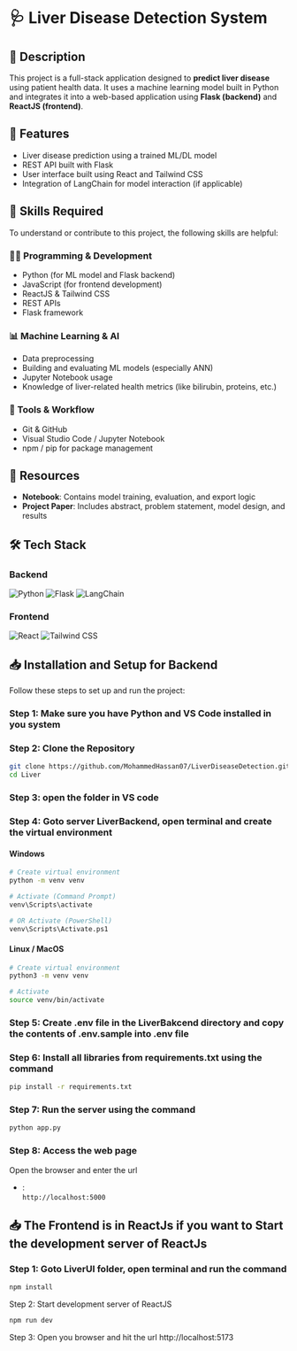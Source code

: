 # 🩺 Liver Disease Detection System

## 📌 Description
This project is a full-stack application designed to **predict liver disease** using patient health data. It uses a machine learning model built in Python and integrates it into a web-based application using **Flask (backend)** and **ReactJS (frontend)**.


## 🚀 Features

- Liver disease prediction using a trained ML/DL model
- REST API built with Flask
- User interface built using React and Tailwind CSS
- Integration of LangChain for model interaction (if applicable)

## 🧠 Skills Required

To understand or contribute to this project, the following skills are helpful:

### 🧑‍💻 Programming & Development
- Python (for ML model and Flask backend)
- JavaScript (for frontend development)
- ReactJS & Tailwind CSS
- REST APIs
- Flask framework

### 📊 Machine Learning & AI
- Data preprocessing
- Building and evaluating ML models (especially ANN)
- Jupyter Notebook usage
- Knowledge of liver-related health metrics (like bilirubin, proteins, etc.)

### 🔧 Tools & Workflow
- Git & GitHub
- Visual Studio Code / Jupyter Notebook
- npm / pip for package management

## 📘 Resources

- **Notebook**: Contains model training, evaluation, and export logic
- **Project Paper**: Includes abstract, problem statement, model design, and results


## 🛠️ Tech Stack

### Backend
![Python](https://img.shields.io/badge/Python-3776AB?style=for-the-badge&logo=python&logoColor=white)
![Flask](https://img.shields.io/badge/Flask-000000?style=for-the-badge&logo=flask&logoColor=white)
![LangChain](https://img.shields.io/badge/Langchain-000000?style=for-the-badge&logo=langchain&logoColor=white)

### Frontend
![React](https://img.shields.io/badge/React-61DAFB?style=for-the-badge&logo=react&logoColor=black)
![Tailwind CSS](https://img.shields.io/badge/TailwindCSS-38B2AC?style=for-the-badge&logo=tailwind-css&logoColor=white)


## 📥 Installation and Setup for Backend

Follow these steps to set up and run the project:

### Step 1: Make sure you have Python and VS Code installed in you system
### Step 2: Clone the Repository
```sh
git clone https://github.com/MohammedHassan07/LiverDiseaseDetection.git
cd Liver
```

### Step 3: open the folder in VS code

### Step 4: Goto server LiverBackend, open terminal and create the virtual environment
#### Windows
```sh
# Create virtual environment
python -m venv venv

# Activate (Command Prompt)
venv\Scripts\activate

# OR Activate (PowerShell)
venv\Scripts\Activate.ps1

```

#### Linux / MacOS
```sh
# Create virtual environment
python3 -m venv venv

# Activate
source venv/bin/activate
```

### Step 5: Create .env file in the LiverBakcend directory and copy the contents of .env.sample into .env file

### Step 6: Install all libraries from requirements.txt using the command
```sh
pip install -r requirements.txt
``` 

### Step 7: Run the server using the command

```sh
python app.py 
```

### Step 8: Access the web page
Open the browser and enter the url
- :  
  `http://localhost:5000`


## 📥 The Frontend is in ReactJs if you want to Start the development server of ReactJs 
### Step 1: Goto LiverUI folder, open terminal and run the command
```sh
npm install
```
Step 2: Start development server of ReactJS
```sh
npm run dev
```

Step 3: Open you browser and hit the url
http://localhost:5173
